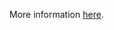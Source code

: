 More information [here](https://docs.prismacloud.io/en/enterprise-edition/policy-reference/azure-policies/azure-storage-policies/bc-azr-storage-4).
